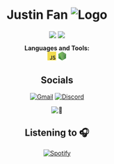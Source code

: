 <h1 align="center">Justin Fan
<img src="https://cdn.schoolloop.com/uimgcdn/aHR0cHM6Ly9taXNzaW9uLWZ1c2QtY2Euc2Nob29sbG9vcC5jb20vdWltZy9maWxlLzE1MDAxNzg5NzE3NzgvMTQ1NjgyNTI3Njg4OS83NTk2NTAzNTIzNzcwMjIxNDcyLnBuZw==" alt="Logo" width="100" height="100">
</h1> 

<div align="center">

  
  <a>
  <img align="center" src="https://github-readme-stats.vercel.app/api?username=stin-j&show_icons=true&theme=tokyonight&count_private=true&hide=contribs&hide_border=false" /></a>
<a>
    <img align="center" src="https://github-readme-stats.vercel.app/api/top-langs/?username=stin-j&langs_count=6&theme=tokyonight&layout=compact" />
</a>



**Languages and Tools:**  
<code><img height="20" src="https://raw.githubusercontent.com/github/explore/80688e429a7d4ef2fca1e82350fe8e3517d3494d/topics/javascript/javascript.png"></code>
<code><img height="20" src="https://raw.githubusercontent.com/github/explore/80688e429a7d4ef2fca1e82350fe8e3517d3494d/topics/nodejs/nodejs.png"></code>   

<h2> Socials </h2>

 [![Gmail][Gmail-shield]][Gmail-url] [![Discord][Discord-shield]][Discord-url]
 
 ![👀][tracker-shield]
 <h2> Listening to 🎧 </h2>

 [![Spotify][Spotify-shield]][Spotify-url]
<!-- Links -->
[Gmail-shield]: https://img.shields.io/badge/Gmail-D14836?style=for-the-badge&logo=gmail&logoColor=white
[Gmail-url]: https://mail.google.com/mail/?view=cm&source=mailto&to=fan.justin4.1@gmail.com
[Discord-shield]:https://img.shields.io/badge/Discord-7289DA?style=for-the-badge&logo=discord&logoColor=white
[Discord-url]:https://discordapp.com/users/265020091748319232
[stats-url]:https://github-readme-stats.vercel.app/api?username=stin-j&show_icons=true&theme=vue-dark&count_private=true&hide=contribs&hide_border=false
[tracker-shield]:https://komarev.com/ghpvc/?username=stin-j
[Spotify-shield]:https://novatorem-three-weld.vercel.app/api/spotify 
[Spotify-url]:https://open.spotify.com/user/22vs4ppptftowhg5m6646lg4i
